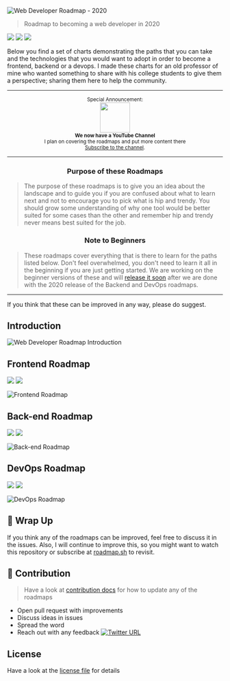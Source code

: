 
![Web Developer Roadmap - 2020](https://i.imgur.com/NNyc9QM.png)

> Roadmap to becoming a web developer in 2020

[![](https://img.shields.io/badge/-Roadmaps%20-0a0a0a.svg?style=flat&colorA=0a0a0a)](http://roadmap.sh)
[![](https://img.shields.io/badge/-Guides-0a0a0a.svg?style=flat&colorA=0a0a0a)](http://roadmap.sh/guides)
[![](https://img.shields.io/badge/%E2%9D%A4-YouTube%20Channel-0a0a0a.svg?style=flat&colorA=0a0a0a)](https://www.youtube.com/channel/UCA0H2KIWgWTwpTFjSxp0now/playlists)

Below you find a set of charts demonstrating the paths that you can take and the technologies that you would want to adopt in order to become a frontend, backend or a devops. I made these charts for an old professor of mine who wanted something to share with his college students to give them a perspective; sharing them here to help the community.

***

<p align="center">
		<sup>Special Announcement:</sup>
		<br>
		<a href="https://www.youtube.com/channel/UCA0H2KIWgWTwpTFjSxp0now/playlists">
			<img width="70px" src="https://roadmap.sh/sponsors/youtube.svg">
		</a>
		<br>
		<sub><b>We now have a YouTube Channel</b></sub>
		<br>
		<sub>I plan on covering the roadmaps and put more content there<br><a href="https://www.youtube.com/channel/UCA0H2KIWgWTwpTFjSxp0now/playlists">Subscribe to the channel</a>.</sub>
</p>

***

<h3 align="center"><strong>Purpose of these Roadmaps</strong></h3>

> The purpose of these roadmaps is to give you an idea about the landscape and to guide you if you are confused about what to learn next and not to encourage you to pick what is hip and trendy. You should grow some understanding of why one tool would be better suited for some cases than the other and remember hip and trendy never means best suited for the job.

<h3 align="center"><strong>Note to Beginners</strong></h3>

> These roadmaps cover everything that is there to learn for the paths listed below. Don't feel overwhelmed, you don't need to learn it all in the beginning if you are just getting started. We are working on the beginner versions of these and will [release it soon](https://roadmap.sh) after we are done with the 2020 release of the Backend and DevOps roadmaps.

***

If you think that these can be improved in any way, please do suggest.

## Introduction

![Web Developer Roadmap Introduction](./img/intro.png)

## Frontend Roadmap

[![](https://img.shields.io/badge/-Download%20PDF%20-0a0a0a.svg?style=flat&colorA=0a0a0a)](https://gum.co/frontend-roadmap) [![](https://img.shields.io/badge/-Shareable%20Link%20-0a0a0a.svg?style=flat&colorA=0a0a0a)](https://roadmap.sh/frontend)

![Frontend Roadmap](./img/frontend.png?year-2020-2)

## Back-end Roadmap 

[![](https://img.shields.io/badge/-Download%20PDF%20-0a0a0a.svg?style=flat&colorA=0a0a0a)](https://gum.co/backend-roadmap) [![](https://img.shields.io/badge/-Shareable%20Link%20-0a0a0a.svg?style=flat&colorA=0a0a0a)](https://roadmap.sh/backend)

![Back-end Roadmap](./img/backend.png?year-2020-2)

## DevOps Roadmap

[![](https://img.shields.io/badge/-Download%20PDF%20-0a0a0a.svg?style=flat&colorA=0a0a0a)](https://gum.co/devops-roadmap) [![](https://img.shields.io/badge/-Shareable%20Link%20-0a0a0a.svg?style=flat&colorA=0a0a0a)](https://roadmap.sh/devops)

![DevOps Roadmap](./img/devops.png)

## 🚦 Wrap Up

If you think any of the roadmaps can be improved, feel free to discuss it in the issues. Also, I will continue to improve this, so you might want to watch this repository or subscribe at [roadmap.sh](http://roadmap.sh) to revisit.

## 🙌 Contribution

> Have a look at [contribution docs](./CONTRIBUTING.md) for how to update any of the roadmaps

- Open pull request with improvements
- Discuss ideas in issues
- Spread the word
- Reach out with any feedback [![Twitter URL](https://img.shields.io/twitter/url/https/twitter.com/kamranahmedse.svg?style=social&label=Follow%20%40kamranahmedse)](https://twitter.com/kamranahmedse)
 
## License

Have a look at the [license file](./LICENSE) for details
